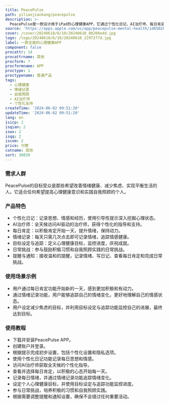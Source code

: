 ```yaml
---
title: PeacePulse
path: yiliaojiankang/peacepulse
description: >-
  PeacePulse是一款设计用于iPad的心理健康APP，它通过个性化日记、AI治疗师、每日肯定、情绪记录、目标设定与追踪、日常挑战、提醒与通知等功能，帮助用户改善情绪健康，增强自我照顾实践。该APP注重用户数据的安全性和隐私保护，提供月度订阅服务，价格为每月4.99美元。
source: 'https://apps.apple.com/us/app/peacepulse-mental-health/id6502835984'
cover: /cover/20240610/6/10/20240610_88208e4d.jpg
logo: /logo/20240610/6/10/20240610_22972f7d.jpg
label: 一款全面的心理健康APP
component: false
procattr: 14
procattrname: 其他
procform: 7
procformname: APP
proctype: 1
proctypename: 普通产品
tags:
  - 心理健康
  - 情绪记录
  - 自我照顾
  - AI治疗师
  - 个性化支持
createTime: '2024-06-02 09:51:20'
updateTime: '2024-06-02 09:51:20'
lang: en
isicp: 1
isqian: 2
iswx: 2
isqq: 2
iscom: 2
price: 付费
catname: 其他
sort: 30839
---
```




### 需求人群
PeacePulse的目标受众是那些希望改善情绪健康、减少焦虑、实现平衡生活的人。它适合任何希望提高心理健康意识和实践自我照顾的个人。

### 产品特色
* 个性化日记：记录思想、情感和经历，使用引导性提示深入挖掘心理状态。
* AI治疗师：全天候访问AI驱动的治疗师，获得个性化的指导和支持。
* 每日肯定：以积极肯定开始一天，提升情绪，保持动力。
* 情绪记录：每天只需几次点击即可记录情绪，追踪情感健康。
* 目标设定与追踪：定义心理健康目标，监控进度，庆祝成就。
* 日常挑战：参与鼓励积极习惯和自我照顾实践的日常挑战。
* 提醒与通知：接收温和的提醒，记录情绪、写日记、查看每日肯定和完成日常挑战。

### 使用场景示例
* 用户通过每日肯定功能开始新的一天，感到更加积极和有动力。
* 通过情绪记录功能，用户能够追踪自己的情绪变化，更好地理解自己的情感状态。
* 用户设定减少焦虑的目标，并利用目标设定与追踪功能监控自己的进展，最终达到目标。

### 使用教程
* 下载并安装PeacePulse APP。
* 创建账户并登录。
* 根据提示完成初步设置，包括个性化设置和隐私选项。
* 使用个性化日记功能记录每日思想和情感。
* 访问AI治疗师获取全天候的个性化指导。
* 查看并选择每日肯定，以积极的心态开始每一天。
* 记录每日情绪，并通过情绪记录功能追踪情绪变化。
* 设定个人心理健康目标，并使用目标设定与追踪功能监控进度。
* 参与日常挑战，培养积极的习惯和自我照顾实践。
* 根据需要调整提醒和通知设置，确保不会错过任何重要活动。

  
